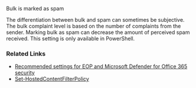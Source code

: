 Bulk is marked as spam

The differentiation between bulk and spam can sometimes be subjective. The bulk complaint level is based on the number of complaints from the sender. Marking bulk as spam can decrease the amount of perceived spam received. This setting is only available in PowerShell.

### Related Links

* [Recommended settings for EOP and Microsoft Defender for Office 365 security](https://aka.ms/orca-atpp-docs-6) 
* [Set-HostedContentFilterPolicy](https://aka.ms/orca-antispam-docs-9)
